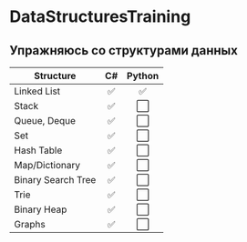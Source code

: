 # DataStructuresTraining
## Упражняюсь со структурами данных

Structure|C#|Python
---------|:--:|:------:
Linked List|:white_check_mark:|:white_check_mark:
Stack|:white_check_mark:|:white_large_square:
Queue, Deque|:white_check_mark:|:white_large_square:
Set|:white_check_mark:|:white_large_square:
Hash Table|:white_check_mark:|:white_large_square:
Map/Dictionary|:white_check_mark:|:white_large_square:
Binary Search Tree|:white_check_mark:|:white_large_square:
Trie|:white_check_mark:|:white_large_square:
Binary Heap|:white_check_mark:|:white_large_square:
Graphs|:white_check_mark:|:white_large_square:

